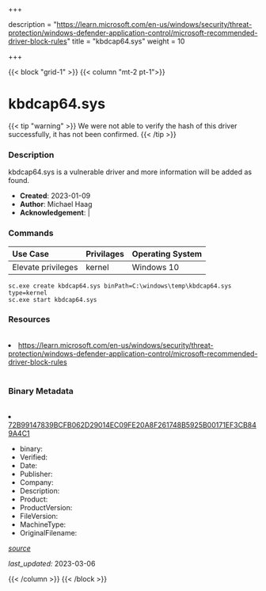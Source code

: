 +++

description = "https://learn.microsoft.com/en-us/windows/security/threat-protection/windows-defender-application-control/microsoft-recommended-driver-block-rules"
title = "kbdcap64.sys"
weight = 10

+++


{{< block "grid-1" >}}
{{< column "mt-2 pt-1">}}




# kbdcap64.sys 


{{< tip "warning" >}}
We were not able to verify the hash of this driver successfully, it has not been confirmed.
{{< /tip >}}




### Description


kbdcap64.sys is a vulnerable driver and more information will be added as found.


- **Created**: 2023-01-09
- **Author**: Michael Haag
- **Acknowledgement**:  | [](https://twitter.com/)

### Commands

| Use Case | Privilages | Operating System | 
|:---- | ---- | ---- |
| Elevate privileges | kernel | Windows 10 |

```
sc.exe create kbdcap64.sys binPath=C:\windows\temp\kbdcap64.sys type=kernel
sc.exe start kbdcap64.sys
```

### Resources
<br>


<li><a href=" https://learn.microsoft.com/en-us/windows/security/threat-protection/windows-defender-application-control/microsoft-recommended-driver-block-rules"> https://learn.microsoft.com/en-us/windows/security/threat-protection/windows-defender-application-control/microsoft-recommended-driver-block-rules</a></li>


<br>


### Binary Metadata
<br>



<li><a href="https://www.virustotal.com/gui/file/72B99147839BCFB062D29014EC09FE20A8F261748B5925B00171EF3CB849A4C1">72B99147839BCFB062D29014EC09FE20A8F261748B5925B00171EF3CB849A4C1</a></li>



- binary: 
- Verified: 
- Date: 
- Publisher: 
- Company: 
- Description: 
- Product: 
- ProductVersion: 
- FileVersion: 
- MachineType: 
- OriginalFilename: 

[*source*](https://github.com/magicsword-io/LOLDrivers/tree/main/yaml/kbdcap64.sys.yml)

*last_updated:* 2023-03-06


{{< /column >}}
{{< /block >}}
